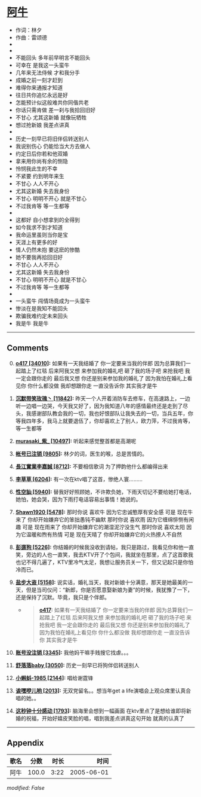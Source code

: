 # [阿牛](https://music.163.com/song?id=66265)

* 作词：林夕
* 作曲：雷颂德
*
*
* 不能回头 多年前早明言不能回头
* 可幸在 是我这一头蛮牛
* 几年来无法侍候 才和我分手
* 成婚之前一刻才赶到
* 难得你来通报才知道
* 往日共你追忆永远是好
* 怎能预计似这般难共你同偕共老
* 你话只需肯做 差一刹与我拾回旧好
* 不甘心 尤其这新婚 就像玩牺牲
* 想过抢新娘 我差点讲真
* 
* 历史一刻早已将旧伴侣转送别人
* 我说别伤心 仍能恰当大方去做人
* 约定日后你若和他双婚
* 拿来用你尚有余的恻隐
* 怜悯我此生的不幸
* 不紧要 约到明年来生
* 不甘心 人人不开心
* 尤其这新婚 失去我身份
* 不甘心 明明不开心 就是不甘心
* 不过我肯等 等一生都等
* 
* 这都好 自小想拿到的全得到
* 如今我求不到才知道
* 我命运里虽则当你是宝
* 天涯上有更多的好
* 情人仍然未抱 要这麽的惨酷
* 她不要我再拾回旧好
* 不甘心 人人不开心
* 尤其这新婚 失去我身份
* 不甘心 明明不开心 就是不甘心
* 不过我肯等 等一生都等
* 
* 一头蛮牛 闯情场竟成为一头蛮牛
* 惨淡在是我知不能回头
* 欺骗我难约定未来回头
* 我是牛 我是牛


---

## Comments
0. **[o417 \[34010\]](https://music.163.com/#/user/home?id=30876382):** 如果有一天我结婚了 你一定要来当我的伴郎 因为总算我们一起踏上了红毯 后来阿我又想 来参加我的婚礼吧 砸了我的场子吧 来抢我吧 我一定会跟你走的 最后我又想 你还是别来参加我的婚礼了 因为我怕在婚礼上看见你 你什么都没做 我却想跟你走 一直没告诉你 其实我才是牛

1. **[沉默带笑玫瑰丶 \[11842\]](https://music.163.com/#/user/home?id=1641670098):** 昨天一个人开着消防车去修车，在高速路上，一边听一边唱一边哭，今天我又好了，因为我知道八年的感情最终还是走到了尽头，我感谢部队教会我的一切，我也好恨部队让我失去的一切，当兵五年，你等我四年多，我马上就要退伍了，你却喜欢上了别人，欧力萍，不过我肯等，等一生都等

2. **[murasaki_紫_ \[10497\]](https://music.163.com/#/user/home?id=36250671):** 听起来感觉整首都是高潮呢

3. **[帐号已注销 \[9805\]](https://music.163.com/#/user/home?id=38196495):** 林夕的词，医生的喉，总是苦情的。

4. **[長江實業李嘉誠 \[8712\]](https://music.163.com/#/user/home?id=53202815):** 不要相信歌词 为了押韵他什么都编得出来

5. **[李草草 \[6204\]](https://music.163.com/#/user/home?id=16163251):** 有一次在ktv唱了这首，惨绝人寰.........

6. **[性空訕 \[5940\]](https://music.163.com/#/user/home?id=7569355):** 替我好好照顾她，不许欺负她，下雨天切记不要给她打电话，她怕，她会哭，因为下雨打电话容易出事情！她说的。

7. **[Shawn1920 \[5478\]](https://music.163.com/#/user/home?id=126814377):** 那时你说 喜欢牛  因为它忠诚憨厚有安全感 可是 现在牛来了 你却开始嫌弃它的笨拙愚钝不幽默 那时你说 喜欢雨 因为它缠绵悱恻有闲趣 可是 现在雨来了 你却开始嫌弃它的潮湿泥泞没生气 那时你说 喜欢太阳 因为它温暖和煦有热情 可是 现在天晴了 你却开始嫌弃它的火热撩人不自然

8. **[彭遛狗 \[5226\]](https://music.163.com/#/user/home?id=31989899):** 你结婚的时候我没收到请帖，我只是路过，我看见你和他一直笑，旁边的人也一直笑，我去KTV开了个包间，我就坐在那里，点了这首歌我也记不得几遍了，KTV里冷气太足，我想让服务员关一下，但又记起只是你怕冷而已。

9. **[盐步大盗 \[5158\]](https://music.163.com/#/user/home?id=19716228):** 说实话，婚礼当天，我对新娘十分满意，那天是她最美的一天，但是当司仪问：“新郎，你是否愿意娶新娘为妻”的时候，我犹豫了一下，还是保持了沉默。毕竟，我只是个伴郎。
	* > **[o417](https://music.163.com/#/user/home?id=30876382):** 如果有一天我结婚了 你一定要来当我的伴郎 因为总算我们一起踏上了红毯 后来阿我又想 来参加我的婚礼吧 砸了我的场子吧 来抢我吧 我一定会跟你走的 最后我又想 你还是别来参加我的婚礼了 因为我怕在婚礼上看见你 你什么都没做 我却想跟你走 一直没告诉你 其实我才是牛

10. **[账号没注销 \[3345\]](https://music.163.com/#/user/home?id=3651835):** 我他妈干嘛手贱搜它找虐。。。

11. **[舒落落baby \[3050\]](https://music.163.com/#/user/home?id=67402592):** 历史一刻早已将狗伴侣转送别人

12. **[小蝌蚪-1985 \[2144\]](https://music.163.com/#/user/home?id=607498):** 唱给谢霆锋

13. **[诶嘿咿儿哟 \[2013\]](https://music.163.com/#/user/home?id=45880427):** 无双党留名。。想当年get a life演唱会上观众席里认真合唱的她。。

14. **[这秒钟十分感动 \[1793\]](https://music.163.com/#/user/home?id=31534783):** 脑海里会想到一幅画面 在ktv里点了是想给谁即将新婚的祝福，开始好嬉皮笑脸的唱，唱到我差点讲真这句开始 就真的认真了



---

## Appendix

|歌名|分数|时长|时间|
|:---|:---:|---:|---:|
|阿牛|100.0|3:22|2005-06-01

*modified: False*